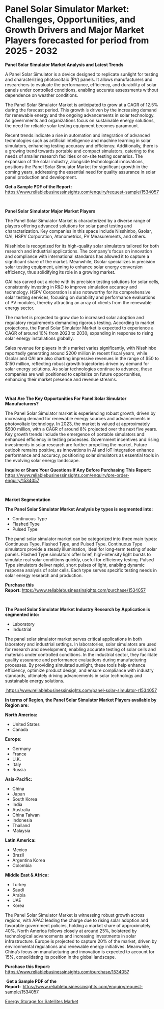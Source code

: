 <p><h1>Panel Solar Simulator Market: Challenges, Opportunities, and Growth Drivers and Major Market Players forecasted for period from 2025 - 2032</h1></p><p><strong>Panel Solar Simulator Market Analysis and Latest Trends</strong></p>
<p><p>A Panel Solar Simulator is a device designed to replicate sunlight for testing and characterizing photovoltaic (PV) panels. It allows manufacturers and researchers to evaluate the performance, efficiency, and durability of solar panels under controlled conditions, enabling accurate assessments without dependence on weather conditions. </p><p>The Panel Solar Simulator Market is anticipated to grow at a CAGR of 12.5% during the forecast period. This growth is driven by the increasing demand for renewable energy and the ongoing advancements in solar technology. As governments and organizations focus on sustainable energy solutions, the need for reliable solar testing equipment becomes paramount. </p><p>Recent trends indicate a rise in automation and integration of advanced technologies such as artificial intelligence and machine learning in solar simulators, enhancing testing accuracy and efficiency. Additionally, there is a growing trend towards portable and compact simulators, catering to the needs of smaller research facilities or on-site testing scenarios. The expansion of the solar industry, alongside technological innovations, positions the Panel Solar Simulator Market for significant growth in the coming years, addressing the essential need for quality assurance in solar panel production and development.</p></p>
<p><strong>Get a Sample PDF of the Report:&nbsp;</strong> <a href="https://www.reliablebusinessinsights.com/enquiry/request-sample/1534057?utm_campaign=3045&utm_medium=2&utm_source=Github&utm_content=ia&utm_term=07042025&utm_id=panel-solar-simulator">https://www.reliablebusinessinsights.com/enquiry/request-sample/1534057</a></p>
<p>&nbsp;</p>
<p><strong>Panel Solar Simulator Major Market Players</strong></p>
<p><p>The Panel Solar Simulator Market is characterized by a diverse range of players offering advanced solutions for solar panel testing and characterization. Key companies in this space include Nisshinbo, Gsolar, OAI, HSPV Corporation, Atonometrics, PV Measurements, and others. </p><p>Nisshinbo is recognized for its high-quality solar simulators tailored for both research and industrial applications. The company's focus on innovation and compliance with international standards has allowed it to capture a significant share of the market. Meanwhile, Gsolar specializes in precision solar testing equipment, aiming to enhance solar energy conversion efficiency, thus solidifying its role in a growing market.</p><p>OAI has carved out a niche with its precision testing solutions for solar cells, consistently investing in R&D to improve simulation accuracy and technology. HSPV Corporation is also noteworthy for its comprehensive solar testing services, focusing on durability and performance evaluations of PV modules, thereby attracting an array of clients from the renewable energy sector.</p><p>The market is projected to grow due to increased solar adoption and regulatory requirements demanding rigorous testing. According to market projections, the Panel Solar Simulator Market is expected to experience a CAGR of around 10% from 2023 to 2030, expanding in response to rising solar energy installations globally.</p><p>Sales revenue for players in this market varies significantly, with Nisshinbo reportedly generating around $200 million in recent fiscal years, while Gsolar and OAI are also charting impressive revenues in the range of $50 to $150 million, reflecting robust growth trajectories driven by demand for solar energy solutions. As solar technologies continue to advance, these companies are well positioned to capitalize on future opportunities, enhancing their market presence and revenue streams.</p></p>
<p>&nbsp;</p>
<p><strong>What Are The Key Opportunities For Panel Solar Simulator Manufacturers?</strong></p>
<p><p>The Panel Solar Simulator market is experiencing robust growth, driven by increasing demand for renewable energy sources and advancements in photovoltaic technology. In 2023, the market is valued at approximately $500 million, with a CAGR of around 8% projected over the next five years. Key growth trends include the emergence of portable simulators and enhanced efficiency in testing processes. Government incentives and rising investments in solar research are further propelling the market. Future outlook remains positive, as innovations in AI and IoT integration enhance performance and accuracy, positioning solar simulators as essential tools in the evolving solar energy landscape.</p></p>
<p><strong>Inquire or Share Your Questions If Any Before Purchasing This Report:</strong> <a href="https://www.reliablebusinessinsights.com/enquiry/pre-order-enquiry/1534057?utm_campaign=3045&utm_medium=2&utm_source=Github&utm_content=ia&utm_term=07042025&utm_id=panel-solar-simulator">https://www.reliablebusinessinsights.com/enquiry/pre-order-enquiry/1534057</a></p>
<p>&nbsp;</p>
<p><strong>Market Segmentation</strong></p>
<p><strong>The Panel Solar Simulator Market Analysis by types is segmented into:</strong></p>
<p><ul><li>Continuous Type</li><li>Flashed Type</li><li>Pulsed Type</li></ul></p>
<p><p>The panel solar simulator market can be categorized into three main types: Continuous Type, Flashed Type, and Pulsed Type. Continuous Type simulators provide a steady illumination, ideal for long-term testing of solar panels. Flashed Type simulators offer brief, high-intensity light bursts to simulate real solar conditions quickly, useful for efficiency testing. Pulsed Type simulators deliver rapid, short pulses of light, enabling dynamic response analysis of solar cells. Each type serves specific testing needs in solar energy research and production.</p></p>
<p><strong>Purchase this Report:&nbsp;</strong><a href="https://www.reliablebusinessinsights.com/purchase/1534057?utm_campaign=3045&utm_medium=2&utm_source=Github&utm_content=ia&utm_term=07042025&utm_id=panel-solar-simulator">https://www.reliablebusinessinsights.com/purchase/1534057</a></p>
<p>&nbsp;</p>
<p><strong>The Panel Solar Simulator Market Industry Research by Application is segmented into:</strong></p>
<p><ul><li>Laboratory</li><li>Industrial</li></ul></p>
<p><p>The panel solar simulator market serves critical applications in both laboratory and industrial settings. In laboratories, solar simulators are used for research and development, enabling accurate testing of solar cells and materials under controlled conditions. In the industrial sector, they facilitate quality assurance and performance evaluations during manufacturing processes. By providing simulated sunlight, these tools help enhance efficiency, optimize product design, and ensure compliance with industry standards, ultimately driving advancements in solar technology and sustainable energy solutions.</p></p>
<p><a href="https://www.reliablebusinessinsights.com/panel-solar-simulator-r1534057?utm_campaign=3045&utm_medium=2&utm_source=Github&utm_content=ia&utm_term=07042025&utm_id=panel-solar-simulator">&nbsp;https://www.reliablebusinessinsights.com/panel-solar-simulator-r1534057</a></p>
<p><strong>In terms of Region, the Panel Solar Simulator Market Players available by Region are:</strong></p>
<p>
    <p> <strong> North America: </strong>
        <ul>
            <li>United States</li>
            <li>Canada</li>
        </ul>
        </p> 
    <p> <strong> Europe: </strong>
        <ul>
            <li>Germany</li>
            <li>France</li>
            <li>U.K.</li>
            <li>Italy</li>
            <li>Russia</li>
        </ul>
        </p> 
    <p> <strong> Asia-Pacific: </strong>
        <ul>
            <li>China</li>
            <li>Japan</li>
            <li>South Korea</li>
            <li>India</li>
            <li>Australia</li>
            <li>China Taiwan</li>
            <li>Indonesia</li>
            <li>Thailand</li>
            <li>Malaysia</li>
        </ul>
        </p> 
    <p> <strong> Latin America: </strong>
        <ul>
            <li>Mexico</li>
            <li>Brazil</li>
            <li>Argentina Korea</li>
            <li>Colombia</li>
        </ul>
        </p> 
    <p> <strong> Middle East & Africa: </strong>
        <ul>
            <li>Turkey</li>
            <li>Saudi</li>
            <li>Arabia</li>
            <li>UAE</li>
            <li>Korea</li>
        </ul>
    </p>
    </p>
<p><p>The Panel Solar Simulator Market is witnessing robust growth across regions, with APAC leading the charge due to rising solar adoption and favorable government policies, holding a market share of approximately 40%. North America follows closely at around 25%, bolstered by technological advancements and increasing investments in solar infrastructure. Europe is projected to capture 20% of the market, driven by environmental regulations and renewable energy initiatives. Meanwhile, China’s focus on manufacturing and innovation is expected to account for 15%, consolidating its position in the global landscape.</p></p>
<p><strong>Purchase this Report: </strong><a href="https://www.reliablebusinessinsights.com/purchase/1534057?utm_campaign=3045&utm_medium=2&utm_source=Github&utm_content=ia&utm_term=07042025&utm_id=panel-solar-simulator">https://www.reliablebusinessinsights.com/purchase/1534057</a></p>
<p>&nbsp;<strong>Get a Sample PDF of the Report:&nbsp;&nbsp;</strong><a href="https://www.reliablebusinessinsights.com/enquiry/request-sample/1534057?utm_campaign=3045&utm_medium=2&utm_source=Github&utm_content=ia&utm_term=07042025&utm_id=panel-solar-simulator">https://www.reliablebusinessinsights.com/enquiry/request-sample/1534057</a></p>
<p><strong></strong></p>
<p><p><a href="https://github.com/miottaredlin79/Market-Research-Report-List-1/blob/main/energy-storage-for-satellites-market.md?utm_campaign=3045&utm_medium=2&utm_source=Github&utm_content=ia&utm_term=07042025&utm_id=panel-solar-simulator">Energy Storage for Satellites Market</a></p></p>